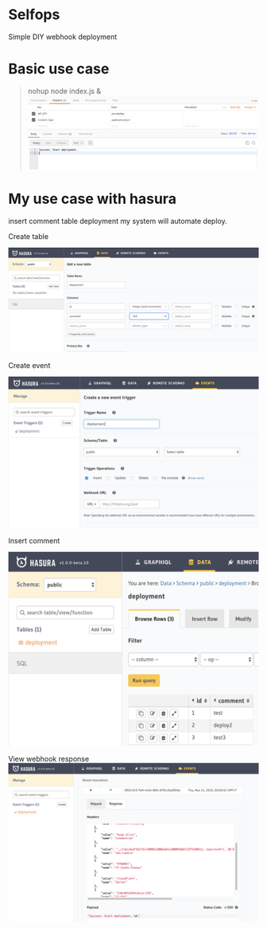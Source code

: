 # Selfops
Simple DIY webhook deployment 

# Basic use case
>nohup node index.js &
![alt text](https://raw.githubusercontent.com/ohmdob/selfops/master/img/postman.png)

# My use case with hasura
insert comment table deployment my system will automate deploy.

Create table

![alt text](https://raw.githubusercontent.com/ohmdob/selfops/master/img/selfops1.png)

Create event

![alt text](https://raw.githubusercontent.com/ohmdob/selfops/master/img/selfops2.png)

Insert comment

![alt text](https://raw.githubusercontent.com/ohmdob/selfops/master/img/selfops3.png)

View webhook response
![alt text](https://raw.githubusercontent.com/ohmdob/selfops/master/img/selfops4.png)


